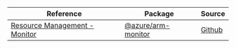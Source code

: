 | Reference | Package | Source |
|---|---|---|
|[Resource Management - Monitor](arm-monitor-readme.md)|[@azure/arm-monitor](https://www.npmjs.com/package/@azure/arm-monitor)|[Github](https://github.com/Azure/azure-sdk-for-js/blob/main/sdk/monitor/arm-monitor)|
